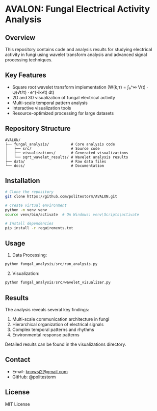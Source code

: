 # AVALON: Fungal Electrical Activity Analysis

## Overview
This repository contains code and analysis results for studying electrical activity in fungi using wavelet transform analysis and advanced signal processing techniques.

## Key Features
- Square root wavelet transform implementation (W(k,τ) = ∫₀^∞ V(t) · ψ(√t/τ) · e^(-ik√t) dt)
- 2D and 3D visualization of fungal electrical activity
- Multi-scale temporal pattern analysis
- Interactive visualization tools
- Resource-optimized processing for large datasets

## Repository Structure
```
AVALON/
├── fungal_analysis/          # Core analysis code
│   ├── src/                  # Source code
│   ├── visualizations/       # Generated visualizations
│   └── sqrt_wavelet_results/ # Wavelet analysis results
├── data/                     # Raw data files
└── docs/                     # Documentation
```

## Installation
```bash
# Clone the repository
git clone https://github.com/politestorm/AVALON.git

# Create virtual environment
python -m venv venv
source venv/bin/activate  # On Windows: venv\Scripts\activate

# Install dependencies
pip install -r requirements.txt
```

## Usage
1. Data Processing:
```python
python fungal_analysis/src/run_analysis.py
```

2. Visualization:
```python
python fungal_analysis/src/wavelet_visualizer.py
```

## Results
The analysis reveals several key findings:
1. Multi-scale communication architecture in fungi
2. Hierarchical organization of electrical signals
3. Complex temporal patterns and rhythms
4. Environmental response patterns

Detailed results can be found in the visualizations directory.

## Contact
- Email: knowsj2@gmail.com
- GitHub: @politestorm

## License
MIT License 